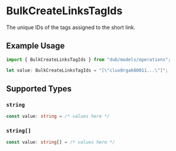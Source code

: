 # BulkCreateLinksTagIds

The unique IDs of the tags assigned to the short link.

## Example Usage

```typescript
import { BulkCreateLinksTagIds } from "dub/models/operations";

let value: BulkCreateLinksTagIds = "[\"clux0rgak00011...\"]";
```

## Supported Types

### `string`

```typescript
const value: string = /* values here */
```

### `string[]`

```typescript
const value: string[] = /* values here */
```

